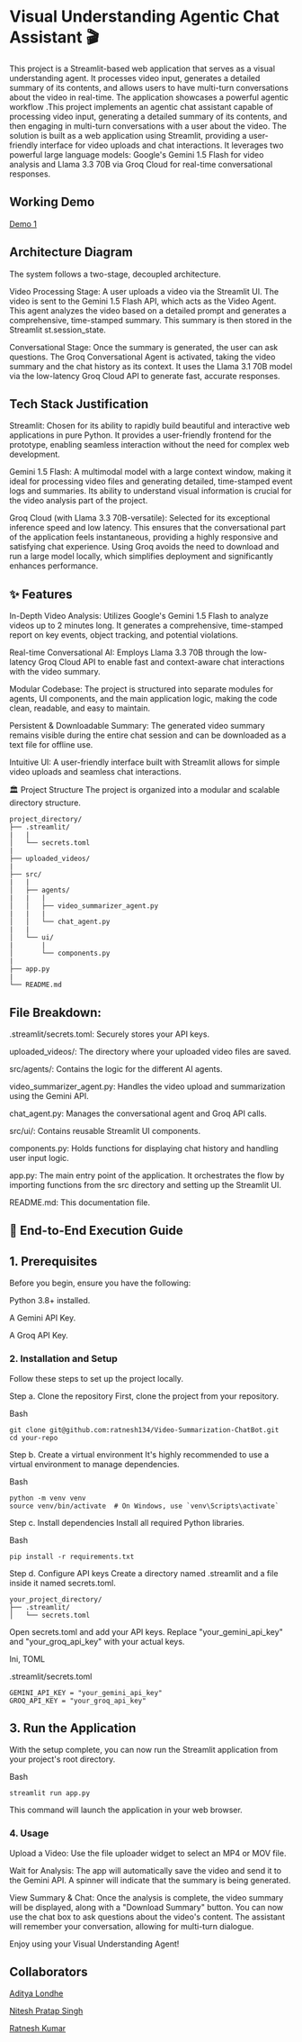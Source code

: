 # Visual Understanding Agentic Chat Assistant 🎬
This project is a Streamlit-based web application that serves as a visual understanding agent. It processes video input, generates a detailed summary of its contents, and allows users to have multi-turn conversations about the video in real-time. The application showcases a powerful agentic workflow .This project implements an agentic chat assistant capable of processing video input, generating a detailed summary of its contents, and then engaging in multi-turn conversations with a user about the video. The solution is built as a web application using Streamlit, providing a user-friendly interface for video uploads and chat interactions. It leverages two powerful large language models: Google's Gemini 1.5 Flash for video analysis and Llama 3.3 70B via Groq Cloud for real-time conversational responses.

## Working Demo

[Demo 1](https://drive.google.com/file/d/1VBB9Z4m-vMptZkoe627TYOOYOyhhrVXs/view?usp=sharing)


## Architecture Diagram
The system follows a two-stage, decoupled architecture.

Video Processing Stage: A user uploads a video via the Streamlit UI. The video is sent to the Gemini 1.5 Flash API, which acts as the Video Agent. This agent analyzes the video based on a detailed prompt and generates a comprehensive, time-stamped summary. This summary is then stored in the Streamlit st.session_state.

Conversational Stage: Once the summary is generated, the user can ask questions. The Groq Conversational Agent is activated, taking the video summary and the chat history as its context. It uses the Llama 3.1 70B model via the low-latency Groq Cloud API to generate fast, accurate responses.

## Tech Stack Justification
Streamlit: Chosen for its ability to rapidly build beautiful and interactive web applications in pure Python. It provides a user-friendly frontend for the prototype, enabling seamless interaction without the need for complex web development.

Gemini 1.5 Flash: A multimodal model with a large context window, making it ideal for processing video files and generating detailed, time-stamped event logs and summaries. Its ability to understand visual information is crucial for the video analysis part of the project.

Groq Cloud (with Llama 3.3 70B-versatile): Selected for its exceptional inference speed and low latency. This ensures that the conversational part of the application feels instantaneous, providing a highly responsive and satisfying chat experience. Using Groq avoids the need to download and run a large model locally, which simplifies deployment and significantly enhances performance.

## ✨ Features
In-Depth Video Analysis: Utilizes Google's Gemini 1.5 Flash to analyze videos up to 2 minutes long. It generates a comprehensive, time-stamped report on key events, object tracking, and potential violations.

Real-time Conversational AI: Employs Llama 3.3 70B through the low-latency Groq Cloud API to enable fast and context-aware chat interactions with the video summary.

Modular Codebase: The project is structured into separate modules for agents, UI components, and the main application logic, making the code clean, readable, and easy to maintain.

Persistent & Downloadable Summary: The generated video summary remains visible during the entire chat session and can be downloaded as a text file for offline use.

Intuitive UI: A user-friendly interface built with Streamlit allows for simple video uploads and seamless chat interactions.

🏛️ Project Structure
The project is organized into a modular and scalable directory structure.

```
project_directory/
├── .streamlit/
|   |
│   └── secrets.toml
|
├── uploaded_videos/
|
├── src/
|   |
│   ├── agents/
|   |   |
│   │   ├── video_summarizer_agent.py
|   |   | 
│   │   └── chat_agent.py
|   |  
│   └── ui/
|       |
│       └── components.py
|  
├── app.py
|
└── README.md

```

## File Breakdown:
.streamlit/secrets.toml: Securely stores your API keys.

uploaded_videos/: The directory where your uploaded video files are saved.

src/agents/: Contains the logic for the different AI agents.

video_summarizer_agent.py: Handles the video upload and summarization using the Gemini API.

chat_agent.py: Manages the conversational agent and Groq API calls.

src/ui/: Contains reusable Streamlit UI components.

components.py: Holds functions for displaying chat history and handling user input logic.

app.py: The main entry point of the application. It orchestrates the flow by importing functions from the src directory and setting up the Streamlit UI.

README.md: This documentation file.

## 🚀 End-to-End Execution Guide

## 1. Prerequisites
Before you begin, ensure you have the following:

Python 3.8+ installed.

A Gemini API Key.

A Groq API Key.

### 2. Installation and Setup
Follow these steps to set up the project locally.

Step a. Clone the repository
First, clone the project from your repository.

Bash

```
git clone git@github.com:ratnesh134/Video-Summarization-ChatBot.git
cd your-repo
```
Step b. Create a virtual environment
It's highly recommended to use a virtual environment to manage dependencies.

Bash

```
python -m venv venv
source venv/bin/activate  # On Windows, use `venv\Scripts\activate`
```

Step c. Install dependencies
Install all required Python libraries.

Bash

```
pip install -r requirements.txt
```

Step d. Configure API keys
Create a directory named .streamlit and a file inside it named secrets.toml.


```
your_project_directory/
├── .streamlit/
│   └── secrets.toml
```
Open secrets.toml and add your API keys. Replace "your_gemini_api_key" and "your_groq_api_key" with your actual keys.

Ini, TOML

 .streamlit/secrets.toml

```
GEMINI_API_KEY = "your_gemini_api_key"
GROQ_API_KEY = "your_groq_api_key"
```

## 3. Run the Application
With the setup complete, you can now run the Streamlit application from your project's root directory.

Bash

```
streamlit run app.py
```

This command will launch the application in your web browser.

### 4. Usage
Upload a Video: Use the file uploader widget to select an MP4 or MOV file.

Wait for Analysis: The app will automatically save the video and send it to the Gemini API. A spinner will indicate that the summary is being generated.

View Summary & Chat: Once the analysis is complete, the video summary will be displayed, along with a "Download Summary" button. You can now use the chat box to ask questions about the video's content. The assistant will remember your conversation, allowing for multi-turn dialogue.

Enjoy using your Visual Understanding Agent!

## Collaborators

[Aditya Londhe](adityalondhe052@gmail.com)

[Nitesh Pratap Singh](niteshen1010@gmail.com)

[Ratnesh Kumar](ratnesh134@gmail.com)




